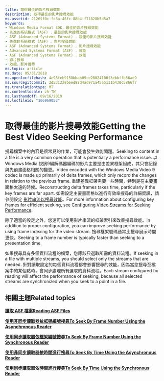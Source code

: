 ```yaml
---
title: 取得最佳的影片搜尋效能
description: 取得最佳的影片搜尋效能
ms.assetid: 21269f0c-fc3a-46fc-88b4-f71828b5d5a7
keywords:
- Windows Media Format SDK，最佳的影片搜尋效能
- 先進的系統格式 (ASF) ，最佳的影片搜尋效能
- ASF (Advanced Systems Format) ，最佳的影片搜尋效能
- 先進的系統格式 (ASF) 、影片搜尋效能
- ASF (Advanced Systems Format) ，影片搜尋效能
- Advanced Systems Format (ASF) ，效能
- ASF (Advanced Systems Format) ，效能
- 影片搜尋
- 效能、影片搜尋
ms.topic: article
ms.date: 05/31/2018
ms.openlocfilehash: 4c95feb9158bbab09ce28024100f3ebbffb56ad9
ms.sourcegitcommit: 2d531328b6ed82d4ad971a45a5131b430c5866f7
ms.translationtype: MT
ms.contentlocale: zh-TW
ms.lasthandoff: 09/16/2019
ms.locfileid: "106969052"
---
```

# <a name="getting-the-best-video-seeking-performance"></a><span data-ttu-id="19d87-112">取得最佳的影片搜尋效能</span><span class="sxs-lookup"><span data-stu-id="19d87-112">Getting the Best Video Seeking Performance</span></span>

<span data-ttu-id="19d87-113">搜尋檔案中的內容是很常見的作業，可能會發生效能問題。</span><span class="sxs-lookup"><span data-stu-id="19d87-113">Seeking to content in a file is a very common operation that is potentially a performance issue.</span></span> <span data-ttu-id="19d87-114">以 Windows Media 視訊9編解碼器編碼的影片主要是由差異框架組成，其只會記錄與先前畫面格相關的變更。</span><span class="sxs-lookup"><span data-stu-id="19d87-114">Video encoded with the Windows Media Video 9 codec is made up primarily of delta frames, which only record the changes in relation to the previous frame.</span></span> <span data-ttu-id="19d87-115">重建差異框架需要一些時間，特別是在主要畫面格太遠的時候。</span><span class="sxs-lookup"><span data-stu-id="19d87-115">Reconstructing delta frames takes time, particularly if the key frames are far apart.</span></span> <span data-ttu-id="19d87-116">如需設定主要畫面格以進行有效率搜尋的詳細資訊，請參閱設定 [影片串流以搜尋效能](configuring-video-streams-for-seeking-performance.md)。</span><span class="sxs-lookup"><span data-stu-id="19d87-116">For more information about configuring key frames for efficient seeking, see [Configuring Video Streams for Seeking Performance](configuring-video-streams-for-seeking-performance.md).</span></span>

<span data-ttu-id="19d87-117">除了適當的設定之外，您還可以使用影片串流的框架索引來改善搜尋效能。</span><span class="sxs-lookup"><span data-stu-id="19d87-117">In addition to proper configuration, you can improve seeking performance by using frame indexing for the video stream.</span></span> <span data-ttu-id="19d87-118">搜尋框架號碼通常比搜尋展示時間更快。</span><span class="sxs-lookup"><span data-stu-id="19d87-118">Seeking to a frame number is typically faster than seeking to a presentation time.</span></span>

<span data-ttu-id="19d87-119">如果搜尋具有多個資料流程的檔案，您應該只選取所需的資料流程。</span><span class="sxs-lookup"><span data-stu-id="19d87-119">If seeking in a file with multiple streams, you should select only the streams that are needed.</span></span> <span data-ttu-id="19d87-120">針對讀取設定的每個資料流程都會影響搜尋的效能，因為當您搜尋至檔案中的某個點時，會同步處理所有選取的資料流程。</span><span class="sxs-lookup"><span data-stu-id="19d87-120">Each stream configured for reading will affect the performance of seeking, because all selected streams are synchronized when you seek to a point in a file.</span></span>

## <a name="related-topics"></a><span data-ttu-id="19d87-121">相關主題</span><span class="sxs-lookup"><span data-stu-id="19d87-121">Related topics</span></span>

<dl> <dt>

[<span data-ttu-id="19d87-122">**讀取 ASF 檔案**</span><span class="sxs-lookup"><span data-stu-id="19d87-122">**Reading ASF Files**</span></span>](reading-asf-files.md)
</dt> <dt>

[<span data-ttu-id="19d87-123">**使用非同步讀取器依框架編號搜尋**</span><span class="sxs-lookup"><span data-stu-id="19d87-123">**To Seek By Frame Number Using the Asynchronous Reader**</span></span>](to-seek-by-frame-number-using-the-asynchronous-reader.md)
</dt> <dt>

[<span data-ttu-id="19d87-124">**使用同步讀取器依框架編號搜尋**</span><span class="sxs-lookup"><span data-stu-id="19d87-124">**To Seek By Frame Number Using the Synchronous Reader**</span></span>](to-seek-by-frame-number-using-the-synchronous-reader.md)
</dt> <dt>

[<span data-ttu-id="19d87-125">**使用非同步讀取器依時間進行搜尋**</span><span class="sxs-lookup"><span data-stu-id="19d87-125">**To Seek By Time Using the Asynchronous Reader**</span></span>](to-seek-by-time-using-the-asynchronous-reader.md)
</dt> <dt>

[<span data-ttu-id="19d87-126">**使用同步讀取器依時間進行搜尋**</span><span class="sxs-lookup"><span data-stu-id="19d87-126">**To Seek By Time Using the Synchronous Reader**</span></span>](to-seek-by-time-using-the-synchronous-reader.md)
</dt> </dl>

 

 




